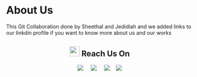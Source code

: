 # About Us
 This Git Collaboration done by Sheethal and Jedidiah and we added links to our linkdin profile if you want to know more about us and our works
 

 <h2  align="center"><img src="https://user-images.githubusercontent.com/5679180/79618120-0daffb80-80be-11ea-819e-d2b0fa904d07.gif" width="27px"> Reach Us On</h2>
 <p align="center">
     <a target="_blank"href="https://www.linkedin.com/in/sheethal-mathew-4579a0a5/"><img src="https://img.shields.io/badge/Sheethal linkedin-%230077B5.svg?&style=for-the-badge&logo=linkedin&logoColor=white" /></a>&nbsp;&nbsp;&nbsp;&nbsp;
   <a target="_blank"href="https://www.linkedin.com/in/jedidiahjohn/"><img src="https://img.shields.io/badge/Jedidiah linkedin-%231DA1F2.svg?&style=for-the-badge&logo=linkedin&logoColor=white" /></a>&nbsp;&nbsp;&nbsp;&nbsp;
       <a target="_blank"href="https://github.com/ssm29njit"><img src="https://img.shields.io/badge/Sheethal github-%23100000.svg?&style=for-the-badge&logo=github&logoColor=white" /></a> &nbsp;&nbsp;
         <a target="_blank"href="https://github.com/JedidiahJohnNagarajan"><img src="https://img.shields.io/badge/Jedidiah github-%23100000.svg?&style=for-the-badge&logo=github&logoColor=white" /></a>
 </p>
